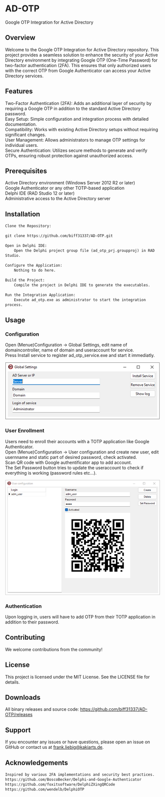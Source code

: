# AD-OTP
Google OTP Integration for Active Directory

## Overview

Welcome to the Google OTP Integration for Active Directory repository. This project provides a seamless solution to enhance the security of your Active Directory environment by integrating Google OTP (One-Time Password) for two-factor authentication (2FA). This ensures that only authorized users with the correct OTP from Google Authenticator can access your Active Directory services.

## Features
	
Two-Factor Authentication (2FA): Adds an additional layer of security by requiring a Google OTP in addition to the standard Active Directory password.  
Easy Setup: Simple configuration and integration process with detailed documentation.  
Compatibility: Works with existing Active Directory setups without requiring significant changes.  
User Management: Allows administrators to manage OTP settings for individual users.  
Secure Authentication: Utilizes secure methods to generate and verify OTPs, ensuring robust protection against unauthorized access.  

## Prerequisites

Active Directory environment (Windows Server 2012 R2 or later)  
Google Authenticator or any other TOTP-based application  
Delphi IDE (RAD Studio 12 or later)  
Administrative access to the Active Directory server  

## Installation

    Clone the Repository:

    git clone https://github.com/biff31337/AD-OTP.git
    
    Open in Delphi IDE:
        Open the Delphi project group file (ad_otp_prj.groupproj) in RAD Studio.

    Configure the Application:
        Nothing to do here.

    Build the Project:
        Compile the project in Delphi IDE to generate the executables.

    Run the Integration Application:
        Execute ad_otp.exe as administrator to start the integration process.

## Usage

### Configuration
Open (Menue)Configuration -> Global Settings, edit name of domaincontroller, name of domain and useraccount for service.  
Press Install service to register ad_otp_service.exe and start it immediatly.

![configuration](/assets/global.png)

### User Enrollment
Users need to enroll their accounts with a TOTP application like Google Authenticator.  
Open (Menue)Configuration -> User configuration and create new user, edit usernname and static part of desired password, check activated.  
Scan QR code with Google authentificator app to add account.  
The Set Password button tries to update the useraccount to check if everything is working (password rules etc...).

![configuration](/assets/users.png)

### Authentication
Upon logging in, users will have to add OTP from their TOTP application in addition to their password.
	

## Contributing

We welcome contributions from the community!

## License

This project is licensed under the MIT License. See the LICENSE file for details.

## Downloads

All binary releases and source code: https://github.com/biff31337/AD-OTP/releases

## Support

If you encounter any issues or have questions, please open an issue on GitHub or contact us at frank.liebig@kakiarts.de.

## Acknowledgements

    Inspired by various 2FA implementations and security best practices.
    https://github.com/BoscoBecker/Delphi-and-Google-Authenticator
    https://github.com/foxitsoftware/DelphiZXingQRCode
    https://github.com/wendelb/DelphiOTP
